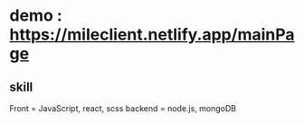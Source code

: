 # demo : https://mileclient.netlify.app/mainPage

## skill 
  Front = JavaScript, react, scss
  backend = node.js, mongoDB

